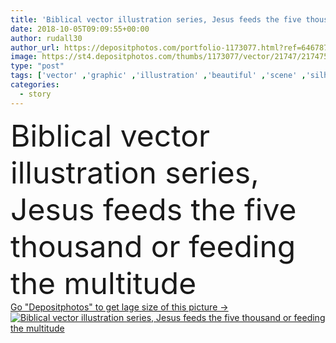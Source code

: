 ```yaml
---
title: 'Biblical vector illustration series, Jesus feeds the five thousand or feeding the multitude'
date: 2018-10-05T09:09:55+00:00
author: rudall30
author_url: https://depositphotos.com/portfolio-1173077.html?ref=64678756
image: https://st4.depositphotos.com/thumbs/1173077/vector/21747/217475564/api_thumb_450.jpg?forcejpeg=true
type: "post"
tags: ['vector' ,'graphic' ,'illustration' ,'beautiful' ,'scene' ,'silhouette' ,'symbol' ,'fish' ,'god' ,'religion' ,'faith' ,'son' ,'feeding' ,'crowd' ,'historical' ,'story' ,'dramatic' ,'series' ,'christianity' ,'christ' ,'religious' ,'catholicism' ,'jesus' ,'bible' ,'belief' ,'biblical' ,'gospel' ,'feeds' ,'john' ,'multitude' ,'miracle' ,'loaves' ,'crowds' ,'matthew' ,'new testament' ,'five thousand' ,'feeding the multitude' ]
categories: 
  - story
---
```

<div aling="center">
            <font size="60"> Biblical vector illustration series, Jesus feeds the five thousand or feeding the multitude</font>   
</div>
<div>
    <a href='https://st4.depositphotos.com/thumbs/1173077/vector/21747/217475564/api_thumb_450.jpg?forcejpeg=true?ref=64678756' target=_blank > Go "Depositphotos" to get lage size of this picture ->
        <img href='https://st4.depositphotos.com/thumbs/1173077/vector/21747/217475564/api_thumb_450.jpg?forcejpeg=true?ref=64678756' src='https://st4.depositphotos.com/1173077/21747/v/950/depositphotos_217475564-stock-illustration-biblical-vector-illustration-series-jesus.jpg?forcejpeg=true' alt='Biblical vector illustration series, Jesus feeds the five thousand or feeding the multitude' >
    </a>
</div>
